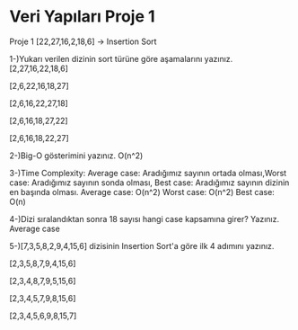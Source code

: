 # Veri Yapıları Proje 1

Proje 1 [22,27,16,2,18,6] -> Insertion Sort

1-)Yukarı verilen dizinin sort türüne göre aşamalarını yazınız. [2,27,16,22,18,6]

[2,6,22,16,18,27]

[2,6,16,22,27,18]

[2,6,16,18,27,22]

[2,6,16,18,22,27]

2-)Big-O gösterimini yazınız. O(n^2)

3-)Time Complexity: Average case: Aradığımız sayının ortada olması,Worst case: Aradığımız sayının sonda olması, Best case: Aradığımız sayının dizinin en başında olması. Average case: O(n^2) Worst case: O(n^2) Best case: O(n)

4-)Dizi sıralandıktan sonra 18 sayısı hangi case kapsamına girer? Yazınız. Average case

5-)[7,3,5,8,2,9,4,15,6] dizisinin Insertion Sort'a göre ilk 4 adımını yazınız.

[2,3,5,8,7,9,4,15,6]

[2,3,4,8,7,9,5,15,6]

[2,3,4,5,7,9,8,15,6]

[2,3,4,5,6,9,8,15,7]
